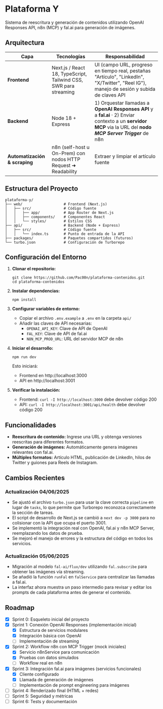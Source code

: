 # Plataforma Y

Sistema de reescritura y generación de contenidos utilizando OpenAI Responses API, n8n (MCP) y fal.ai para generación de imágenes.

## Arquitectura

| Capa                          | Tecnologías                                                      | Responsabilidad                                                                                                                                                |
| ----------------------------- | ---------------------------------------------------------------- | -------------------------------------------------------------------------------------------------------------------------------------------------------------- |
| **Frontend**                  | Next.js / React 18, TypeScript, Tailwind CSS, SWR para streaming | UI (campo URL, progreso en tiempo real, pestañas "Artículo", "LinkedIn", "X/Twitter", "Reel IG"), manejo de sesión y subida de claves API                      |
| **Backend**                   | Node 18 + Express                                                | 1) Orquestar llamadas a **OpenAI Responses API** y a **fal.ai** · 2) Enviar contexto a un **servidor MCP** via la URL del **nodo _MCP Server Trigger_** de n8n |
| **Automatización & scraping** | n8n (self-host u On-Prem) con nodos HTTP Request ➜ Readability   | Extraer y limpiar el artículo fuente                                                                                                                           |

## Estructura del Proyecto

```
plataforma-y/
├── web/                   # Frontend (Next.js)
│   ├── src/               # Código fuente
│   │   ├── app/           # App Router de Next.js
│   │   ├── components/    # Componentes React
│   │   └── styles/        # Estilos CSS
├── api/                   # Backend (Node + Express)
│   ├── src/               # Código fuente
│   │   └── index.ts       # Punto de entrada de la API
├── packages/              # Paquetes compartidos (futuros)
└── turbo.json             # Configuración de Turborepo
```

## Configuración del Entorno

1. **Clonar el repositorio:**

   ```
   git clone https://github.com/Pac00n/plataforma-contenidos.git
   cd plataforma-contenidos
   ```

2. **Instalar dependencias:**

   ```
   npm install
   ```

3. **Configurar variables de entorno:**

   - Copiar el archivo `.env.example` a `.env` en la carpeta `api/`
   - Añadir las claves de API necesarias:
     - `OPENAI_API_KEY`: Clave de API de OpenAI
     - `FAL_KEY`: Clave de API de fal.ai
     - `N8N_MCP_PROD_URL`: URL del servidor MCP de n8n

4. **Iniciar el desarrollo:**

   ```
   npm run dev
   ```

   Esto iniciará:

   - Frontend en http://localhost:3000
   - API en http://localhost:3001

5. **Verificar la instalación:**
   - Frontend: `curl -I http://localhost:3000` debe devolver código 200
   - API: `curl -I http://localhost:3001/api/health` debe devolver código 200

## Funcionalidades

- **Reescritura de contenido:** Ingrese una URL y obtenga versiones reescritas para diferentes formatos.
- **Generación de imágenes:** Automáticamente genera imágenes relevantes con fal.ai.
- **Múltiples formatos:** Artículo HTML, publicación de LinkedIn, hilos de Twitter y guiones para Reels de Instagram.

## Cambios Recientes

### Actualización 04/06/2025

- Se ajustó el archivo `turbo.json` para usar la clave correcta `pipeline` en lugar de `tasks`, lo que permite que Turborepo reconozca correctamente la sección de tareas.
- El script de desarrollo de Next.js se cambió a `next dev -p 3000` para no colisionar con la API que ocupa el puerto 3001.
- Se implementó la integración real con OpenAI, fal.ai y n8n MCP Server, reemplazando los datos de prueba.
- Se mejoró el manejo de errores y la estructura del código en todos los servicios.

### Actualización 05/06/2025

- Migración al modelo `fal-ai/flux/dev` utilizando `fal.subscribe` para obtener las imágenes vía streaming.
- Se añadió la función `runFal` en `falService` para centralizar las llamadas a fal.ai.
- La interfaz ahora muestra un paso intermedio para revisar y editar los prompts de cada plataforma antes de generar el contenido.

## Roadmap

- [x] Sprint 0: Esqueleto inicial del proyecto
- [x] Sprint 1: Conexión OpenAI Responses (implementación inicial)
  - [x] Estructura de servicios modulares
  - [x] Integración básica con OpenAI
  - [ ] Implementación de streaming
- [x] Sprint 2: Workflow n8n con MCP Trigger (mock iniciales)
  - [x] Servicio n8nService para comunicación
  - [x] Pruebas con datos simulados
  - [ ] Workflow real en n8n
- [x] Sprint 3: Integración fal.ai para imágenes (servicios funcionales)
  - [x] Cliente configurado
  - [x] Llamada de generación de imágenes
  - [ ] Implementación de prompt engineering para imágenes
- [ ] Sprint 4: Renderizado final (HTML + redes)
- [ ] Sprint 5: Seguridad y métricas
- [ ] Sprint 6: Tests y documentación
